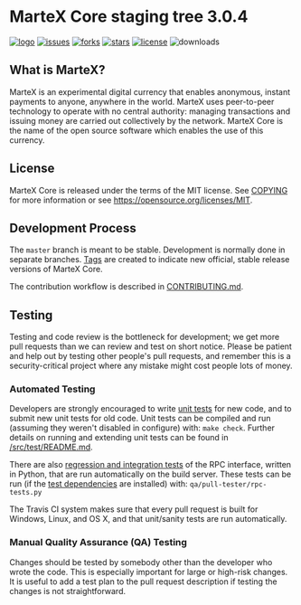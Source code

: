 MarteX Core staging tree 3.0.4
===============================
[![logo](https://img.shields.io/badge/Martexcoin-Cryptocurrency-blue.svg)](https://www.martexcoin.org)
[![issues](https://img.shields.io/github/issues/martexcoin/martexcoin.svg)](https://github.com/martexcoin/martexcoin/issues)
[![forks](https://img.shields.io/github/forks/martexcoin/martexcoin.svg)](https://github.com/martexcoin/martexcoin/network/members)
[![stars](https://img.shields.io/github/stars/martexcoin/martexcoin.svg)](https://github.com/martexcoin/martexcoin/stargazers)
[![license](https://img.shields.io/github/license/martexcoin/martexcoin.svg)](https://github.com/martexcoin/martexcoin/blob/master/COPYING)
![downloads](https://img.shields.io/github/downloads/martexcoin/martexcoin/total.svg)

What is MarteX?
----------------

MarteX is an experimental digital currency that enables anonymous, instant
payments to anyone, anywhere in the world. MarteX uses peer-to-peer technology
to operate with no central authority: managing transactions and issuing money
are carried out collectively by the network. MarteX Core is the name of the open
source software which enables the use of this currency.


License
-------

MarteX Core is released under the terms of the MIT license. See [COPYING](COPYING) for more
information or see https://opensource.org/licenses/MIT.

Development Process
-------------------

The `master` branch is meant to be stable. Development is normally done in separate branches.
[Tags](https://github.com/martexcoin/martexcoin/tags) are created to indicate new official,
stable release versions of MarteX Core.

The contribution workflow is described in [CONTRIBUTING.md](CONTRIBUTING.md).

Testing
-------

Testing and code review is the bottleneck for development; we get more pull
requests than we can review and test on short notice. Please be patient and help out by testing
other people's pull requests, and remember this is a security-critical project where any mistake might cost people
lots of money.

### Automated Testing

Developers are strongly encouraged to write [unit tests](src/test/README.md) for new code, and to
submit new unit tests for old code. Unit tests can be compiled and run
(assuming they weren't disabled in configure) with: `make check`. Further details on running
and extending unit tests can be found in [/src/test/README.md](/src/test/README.md).

There are also [regression and integration tests](/qa) of the RPC interface, written
in Python, that are run automatically on the build server.
These tests can be run (if the [test dependencies](/qa) are installed) with: `qa/pull-tester/rpc-tests.py`

The Travis CI system makes sure that every pull request is built for Windows, Linux, and OS X, and that unit/sanity tests are run automatically.

### Manual Quality Assurance (QA) Testing

Changes should be tested by somebody other than the developer who wrote the
code. This is especially important for large or high-risk changes. It is useful
to add a test plan to the pull request description if testing the changes is
not straightforward.

